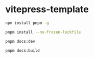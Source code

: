 # vitepress-template

```sh
npm install pnpm -g

pnpm install --no-frozen-lockfile

pnpm docs:dev

pnpm docs:build
```
